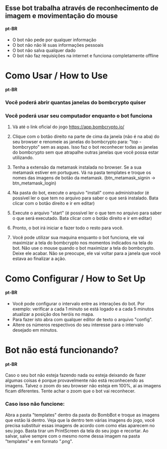 ## Esse bot trabalha através de reconhecimento de imagem e movimentação do mouse
#### pt-BR
- O bot não pede por qualquer informação
- O bot não não lê suas informações pessoais
- O bot não salva qualquer dado
- O bot não faz requisições na internet e funciona completamente offline




# Como Usar / How to Use
#### pt-BR

### Você poderá abrir quantas janelas do bombcrypto quiser
### Você poderá usar seu computador enquanto o bot funciona

1. Vá até o link oficial do jogo https://app.bombcrypto.io/

2. Clique com o botão direito na parte de cima da janela (não é na aba) do seu browser e renomeie as janelas do bombcrypto para: 
"top - bombcrypto" sem as aspas. 
Isso faz o bot reconhecer todas as janelas do bombcrypto sem que atrapalhe outras janelas que você possa estar utilizando.

3. Tenha a extensão da metamask instalada no browser. 
Se a sua metamask estiver em portugues. Vá na pasta templates e troque os nomes das imagens de botão da metamask. (btn_metamask_signin -> btn_metamask_login)

4. Na pasta do bot, execute o arquivo "install" como administrador (é possível ler o que tem no arquivo para saber o que será instalado. Bata clicar com o botão direito e ir em editar)

5. Execute o arquivo "start" (é possível ler o que tem no arquivo para saber o que será executado. Bata clicar com o botão direito e ir em editar)

6. Pronto, o bot irá iniciar e fazer todo o resto para você.

7. Você pode utilizar sua maquina enquanto o bot funciona, ele vai maximizar a tela do bombcrypto nos momentos indicados na tela do bot. Não use o mouse quando o bot maximizar a tela do bombcrypto. Deixe ele acabar. Não se preocupe, ele vai voltar para a janela que você estava ao finalizar a ação.


# Como Configurar / How to Set Up
#### pt-BR
- Você pode configurar o intervalo entre as interações do bot. Por exemplo: verificar a cada 1 minuto se está logado e a cada 5 minutos atualizar a posição dos heróis no mapa. 
- Para fazer isto abra com qualquer editor de texto o arquivo "config".
- Altere os números respectivos do seu interesse para o intervalo desejado em minutos.


# Bot não está funcionando?
#### pt-BR
Caso o seu bot não esteja fazendo nada ou esteja deixando de fazer algumas coisas é porque provavelmente não está reconhecendo as imagens.
Talvez o zoom do seu browser não esteja em 100%, aí as imagens ficam diferentes. Tente achar o zoom que o bot vai reconhecer.

### Caso isso não funcione:
Abra a pasta "templates" dentro da pasta do BombBot e troque as imagens que estão lá dentro.
Veja que la dentro tem várias imagens do jogo, você precisa substituir essas imagens de acordo com como elas aparecem no seu jogo.
Basta tirar um PrintScreen da tela do seu jogo e recortar.
Ao salvar, salve sempre com o mesmo nome dessa imagem na pasta "templates" e em formato ".png".
